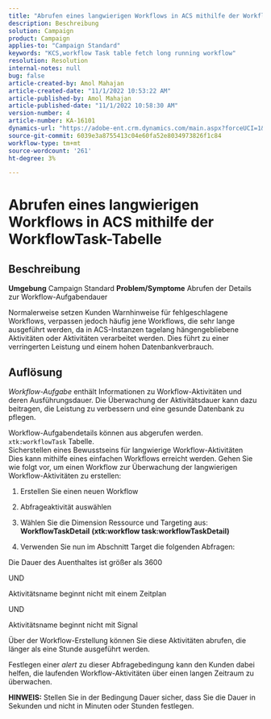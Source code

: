 ```yaml
---
title: "Abrufen eines langwierigen Workflows in ACS mithilfe der WorkflowTask-Tabelle"
description: Beschreibung
solution: Campaign
product: Campaign
applies-to: "Campaign Standard"
keywords: "KCS,workflow Task table fetch long running workflow"
resolution: Resolution
internal-notes: null
bug: false
article-created-by: Amol Mahajan
article-created-date: "11/1/2022 10:53:22 AM"
article-published-by: Amol Mahajan
article-published-date: "11/1/2022 10:58:30 AM"
version-number: 4
article-number: KA-16101
dynamics-url: "https://adobe-ent.crm.dynamics.com/main.aspx?forceUCI=1&pagetype=entityrecord&etn=knowledgearticle&id=502e5362-d359-ed11-9561-6045bd006a22"
source-git-commit: 6039e3a8755413c04e60fa52e8034973826f1c84
workflow-type: tm+mt
source-wordcount: '261'
ht-degree: 3%

---
```


# Abrufen eines langwierigen Workflows in ACS mithilfe der WorkflowTask-Tabelle

## Beschreibung

<b>Umgebung</b>
Campaign Standard
<b>Problem/Symptome</b>
Abrufen der Details zur Workflow-Aufgabendauer

Normalerweise setzen Kunden Warnhinweise für fehlgeschlagene Workflows, verpassen jedoch häufig jene Workflows, die sehr lange ausgeführt werden, da in ACS-Instanzen tagelang hängengebliebene Aktivitäten oder Aktivitäten verarbeitet werden. Dies führt zu einer verringerten Leistung und einem hohen Datenbankverbrauch.


## Auflösung


*Workflow-Aufgabe* enthält Informationen zu Workflow-Aktivitäten und deren Ausführungsdauer. Die Überwachung der Aktivitätsdauer kann dazu beitragen, die Leistung zu verbessern und eine gesunde Datenbank zu pflegen.

Workflow-Aufgabendetails können aus abgerufen werden. `xtk:workflowTask` Tabelle.
<br>Sicherstellen eines Bewusstseins für langwierige Workflow-Aktivitäten<br>
Dies kann mithilfe eines einfachen Workflows erreicht werden. Gehen Sie wie folgt vor, um einen Workflow zur Überwachung der langwierigen Workflow-Aktivitäten zu erstellen:

1. Erstellen Sie einen neuen Workflow

2. Abfrageaktivität auswählen

3. Wählen Sie die Dimension Ressource und Targeting aus: <b>WorkflowTaskDetail</b> <b>(xtk:workflow task:workflowTaskDetail)</b>

4. Verwenden Sie nun im Abschnitt Target die folgenden Abfragen:

Die Dauer des Auenthaltes ist größer als 3600

UND

Aktivitätsname beginnt nicht mit einem Zeitplan

UND

Aktivitätsname beginnt nicht mit Signal



Über der Workflow-Erstellung können Sie diese Aktivitäten abrufen, die länger als eine Stunde ausgeführt werden.

Festlegen einer *alert* zu dieser Abfragebedingung kann den Kunden dabei helfen, die laufenden Workflow-Aktivitäten über einen langen Zeitraum zu überwachen.

<b>HINWEIS:</b> Stellen Sie in der Bedingung Dauer sicher, dass Sie die Dauer in Sekunden und nicht in Minuten oder Stunden festlegen.
